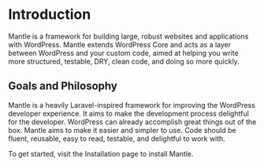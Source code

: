 # Introduction

Mantle is a framework for building large, robust websites and applications with
WordPress. Mantle extends WordPress Core and acts as a layer between WordPress
and your custom code, aimed at helping you write more structured, testable, DRY,
clean code, and doing so more quickly.

## Goals and Philosophy
Mantle is a heavily Laravel-inspired framework for improving the WordPress
developer experience. It aims to make the development process delightful for the
developer. WordPress can already accomplish great things out of the box. Mantle
aims to make it easier and simpler to use. Code should be fluent, reusable, easy
to read, testable, and delightful to work with.

To get started, visit the Installation page to install Mantle.
